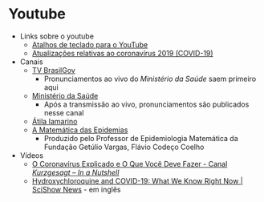 # Youtube

- Links sobre o youtube
    - [Atalhos de teclado para o YouTube](https://support.google.com/youtube/answer/7631406?hl=pt-br)
    - [Atualizações relativas ao coronavírus 2019 (COVID-19)](https://support.google.com/youtube/answer/9777243?p=covid19_updates&visit_id=637210774039307527-2106533733&rd=1)
- Canais
    - [TV BrasilGov](https://www.youtube.com/channel/UCjaWLFTNqLkq3ZY2BJ4NYRg)
        - Pronunciamentos ao vivo do _Ministério da Saúde_ saem primeiro aqui
    - [Ministério da Saúde](https://www.youtube.com/channel/UC12zKGLhMhDeDidoctM6BrA)
        - Após a transmissão ao vivo, pronunciamentos são publicados nesse canal 
    - [Átila Iamarino](https://www.youtube.com/channel/UCSTlOTcyUmzvhQi6F8lFi5w)
    - [A Matemática das Epidemias](https://www.youtube.com/channel/UCZFllLoI5kB4o_6w59YVzAA)
        - Produzido pelo Professor de Epidemiologia Matemática da Fundação Getúlio Vargas, Flávio Codeço Coelho
- Vídeos
    - [O Coronavírus Explicado e O Que Você Deve Fazer - Canal _Kurzgesagt – In a Nutshell_](https://youtu.be/BtN-goy9VOY)
    - [Hydroxychloroquine and COVID-19: What We Know Right Now | SciShow News](https://youtu.be/va6j4JITJoE) - em inglês